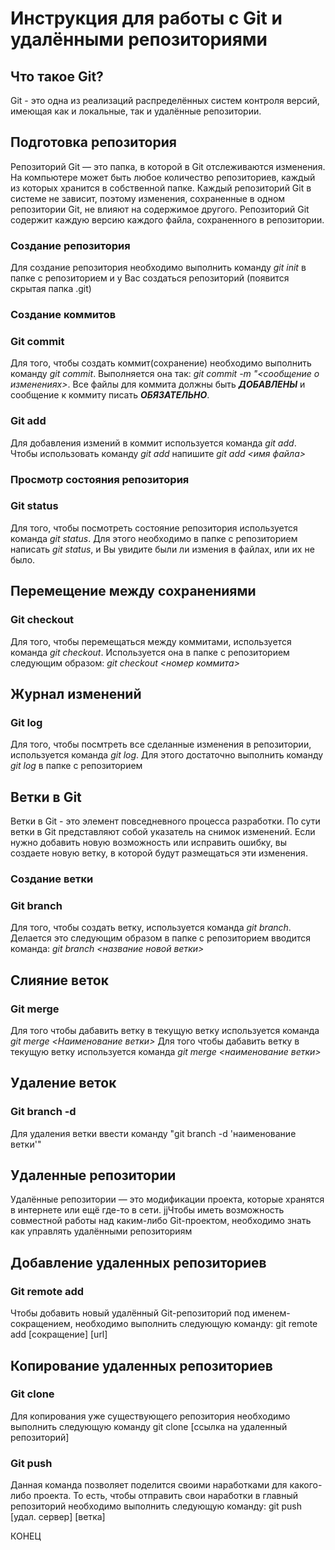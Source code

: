 # Инструкция для работы с Git и удалёнными репозиториями

## Что такое Git?
Git - это одна из реализаций распределённых систем контроля версий, имеющая как и локальные, так и удалённые репозитории. 

## Подготовка репозитория
Репозиторий Git — это папка, в которой в Git отслеживаются изменения. На компьютере может быть любое количество репозиториев, каждый из которых хранится в собственной папке. Каждый репозиторий Git в системе не зависит, поэтому изменения, сохраненные в одном репозитории Git, не влияют на содержимое другого. Репозиторий Git содержит каждую версию каждого файла, сохраненного в репозитории.

### Создание репозитория
Для создание репозитория необходимо выполнить команду *git init*  в папке с репозиторием и у Вас создаться репозиторий (появится скрытая папка .git)

### Создание коммитов

### Git commit
Для того, чтобы создать коммит(сохранение) необходимо выполнить команду *git commit*. Выполняется она так: *git commit -m "<сообщение о изменениях>*. Все файлы для коммита должны быть ***ДОБАВЛЕНЫ*** и сообщение к коммиту писать ***ОБЯЗАТЕЛЬНО***.


### Git add
Для добавления измений в коммит используется команда *git add*. Чтобы использовать команду *git add* напишите *git add <имя файла>*

### Просмотр состояния репозитория

### Git status
Для того, чтобы посмотреть состояние репозитория используется команда *git status*. Для этого необходимо в папке с репозиторием написать *git status*, и Вы увидите были ли измения в файлах, или их не было.

## Перемещение между сохранениями

### Git checkout
Для того, чтобы перемещаться между коммитами, используется команда *git checkout*. Используется она в папке с репозиторием следующим образом: *git checkout <номер коммита>*

## Журнал изменений

### Git log
Для того, чтобы посмтреть все сделанные изменения в репозитории, используется команда *git log*. Для этого достаточно выполнить команду *git log* в папке с репозиторием

## Ветки в Git
Ветки в Git - это элемент повседневного процесса разработки. По сути ветки в Git представляют собой указатель на снимок изменений. Если нужно добавить новую возможность или исправить ошибку, вы создаете новую ветку, в которой будут размещаться эти изменения.

### Создание ветки

### Git branch
Для того, чтобы создать ветку, используется команда *git branch*. Делается это следующим образом в папке с репозиторием вводится команда: *git branch <название новой ветки>*

## Слияние веток

### Git merge
Для того чтобы дабавить ветку в текущую ветку используется команда *git merge <Наименование ветки>*
Для того чтобы дабавить ветку в текущую ветку используется команда *git merge <наименование ветки>*

## Удаление веток
### Git branch -d

Для удаления ветки ввести команду "git branch -d 'наименование ветки'"

## Удаленные репозитории
Удалённые репозитории — это модификации проекта, которые хранятся в интернете или ещё где-то в сети.
jjЧтобы иметь возможность совместной работы над каким-либо Git-проектом, необходимо знать как управлять удалёнными репозиториям

## Добавление удаленных репозиториев
### Git remote add

Чтобы добавить новый удалённый Git-репозиторий под именем-сокращением, необходимо выполнить следующую команду: git remote add [сокращение] [url]

## Копирование удаленных репозиториев
### Git clone
Для копирования уже существующего репозитория необходимо выполнить следующую команду git clone [ссылка на удаленный репозиторий]

### Git push
Данная команда позволяет поделится своими наработками для какого-либо проекта.
То есть, чтобы отправить свои наработки в главный репозиторий необходимо выполнить следующую команду: git push [удал. сервер] [ветка]

КОНЕЦ
